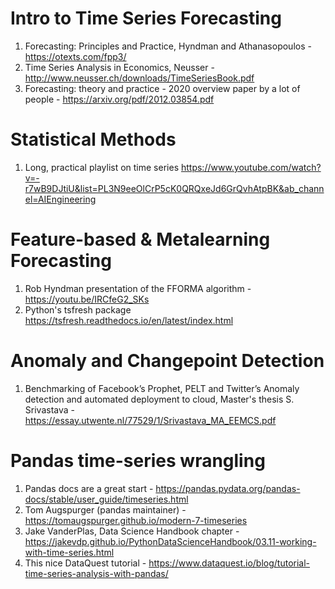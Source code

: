# Intro to Time Series Forecasting
1. Forecasting: Principles and Practice, Hyndman and Athanasopoulos - https://otexts.com/fpp3/
2. Time Series Analysis in Economics, Neusser - http://www.neusser.ch/downloads/TimeSeriesBook.pdf
3. Forecasting: theory and practice - 2020 overview paper by a lot of people - https://arxiv.org/pdf/2012.03854.pdf

# Statistical Methods
1. Long, practical playlist on time series https://www.youtube.com/watch?v=-r7wB9DJtiU&list=PL3N9eeOlCrP5cK0QRQxeJd6GrQvhAtpBK&ab_channel=AIEngineering

# Feature-based & Metalearning Forecasting
1. Rob Hyndman presentation of the FFORMA algorithm - https://youtu.be/IRCfeG2_SKs
2. Python's tsfresh package https://tsfresh.readthedocs.io/en/latest/index.html

# Anomaly and Changepoint Detection
1. Benchmarking of Facebook’s Prophet, PELT and Twitter’s Anomaly detection and automated deployment to cloud, Master's thesis S. Srivastava - https://essay.utwente.nl/77529/1/Srivastava_MA_EEMCS.pdf
  
# Pandas time-series wrangling
1. Pandas docs are a great start - https://pandas.pydata.org/pandas-docs/stable/user_guide/timeseries.html
2. Tom Augspurger (pandas maintainer) - https://tomaugspurger.github.io/modern-7-timeseries
3. Jake VanderPlas, Data Science Handbook chapter - https://jakevdp.github.io/PythonDataScienceHandbook/03.11-working-with-time-series.html 
4. This nice DataQuest tutorial - https://www.dataquest.io/blog/tutorial-time-series-analysis-with-pandas/
